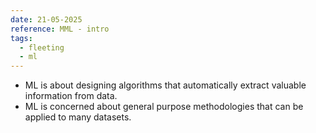 ```yaml
---
date: 21-05-2025
reference: MML - intro
tags:
  - fleeting
  - ml
---
```

- ML is about designing algorithms that automatically extract valuable information from data.
- ML is concerned about general purpose methodologies that can be applied to many datasets.